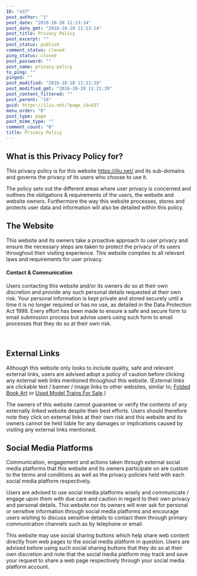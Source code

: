 ```yaml
---
ID: "437"
post_author: "1"
post_date: "2016-10-28 11:13:14"
post_date_gmt: "2016-10-28 11:13:14"
post_title: Privacy Policy
post_excerpt: ""
post_status: publish
comment_status: closed
ping_status: closed
post_password: ""
post_name: privacy-policy
to_ping: ""
pinged: ""
post_modified: "2016-10-28 11:21:39"
post_modified_gmt: "2016-10-28 11:21:39"
post_content_filtered: ""
post_parent: "16"
guid: https://iliu.net/?page_id=437
menu_order: "0"
post_type: page
post_mime_type: ""
comment_count: "0"
title: Privacy Policy
---
```


<h2>What is this Privacy Policy for?</h2>
This privacy policy is for this website <a href="https://iliu.net/">https://iliu.net/</a> and its sub-domains and governs the privacy of its users who choose to use it.

The policy sets out the different areas where user privacy is concerned and outlines the obligations &amp; requirements of the users, the website and website owners. Furthermore the way this website processes, stores and protects user data and information will also be detailed within this policy.
<h2>The Website</h2>
This website and its owners take a proactive approach to user privacy and ensure the necessary steps are taken to protect the privacy of its users throughout their visiting experience. This website complies to all relevant laws and requirements for user privacy.
<h4>Contact &amp; Communication</h4>
Users contacting this website and/or its owners do so at their own discretion and provide any such personal details requested at their own risk. Your personal information is kept private and stored securely until a time it is no longer required or has no use, as detailed in the Data Protection Act 1998. Every effort has been made to ensure a safe and secure form to email submission process but advise users using such form to email processes that they do so at their own risk.

&nbsp;
<h2>External Links</h2>
Although this website only looks to include quality, safe and relevant external links, users are advised adopt a policy of caution before clicking any external web links mentioned throughout this website. (External links are clickable text / banner / image links to other websites, similar to; <a title="Folded Book Art" href="http://www.craftykingsboutique.co.uk/" target="_blank">Folded Book Art</a> or <a title="Used model trains for sale" href="http://www.kingstrains.co.uk/articles/Used-Model-Trains-For-Sale" target="_blank">Used Model Trains For Sale</a>.)

The owners of this website cannot guarantee or verify the contents of any externally linked website despite their best efforts. Users should therefore note they click on external links at their own risk and this website and its owners cannot be held liable for any damages or implications caused by visiting any external links mentioned.
<h2>Social Media Platforms</h2>
Communication, engagement and actions taken through external social media platforms that this website and its owners participate on are custom to the terms and conditions as well as the privacy policies held with each social media platform respectively.

Users are advised to use social media platforms wisely and communicate / engage upon them with due care and caution in regard to their own privacy and personal details. This website nor its owners will ever ask for personal or sensitive information through social media platforms and encourage users wishing to discuss sensitive details to contact them through primary communication channels such as by telephone or email.

This website may use social sharing buttons which help share web content directly from web pages to the social media platform in question. Users are advised before using such social sharing buttons that they do so at their own discretion and note that the social media platform may track and save your request to share a web page respectively through your social media platform account.
<h2></h2>
